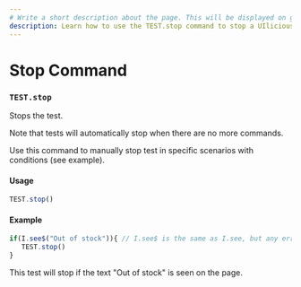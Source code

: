 ```yaml
---
# Write a short description about the page. This will be displayed on google search results.
description: Learn how to use the TEST.stop command to stop a UIlicious test during a test run. 
---
```


# Stop Command

### `TEST.stop` <a href="#teststop" id="teststop"></a>

Stops the test.

Note that tests will automatically stop when there are no more commands.

Use this command to manually stop test in specific scenarios with conditions (see example).

#### Usage <a href="#usage" id="usage"></a>

```javascript
TEST.stop()
```

#### Example <a href="#example" id="example"></a>

```javascript
if(I.see$("Out of stock")){ // I.see$ is the same as I.see, but any errors are supressed
   TEST.stop()
}
```

This test will stop if the text "Out of stock" is seen on the page.

